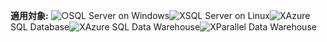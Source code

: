 <Token>**適用対象:** ![○](media/yes.png)SQL Server on Windows![X](media/no.png)SQL Server on Linux![X](media/no.png)Azure SQL Database![X](media/no.png)Azure SQL Data Warehouse![X](media/no.png)Parallel Data Warehouse </Token>